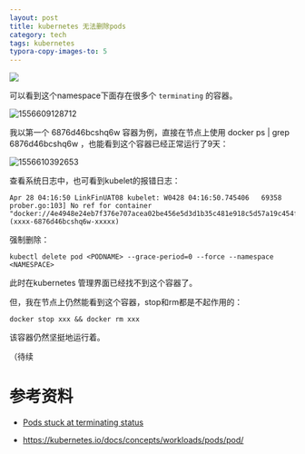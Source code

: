 ```yaml
---
layout: post
title: kubernetes 无法删除pods
category: tech
tags: kubernetes
typora-copy-images-to: 5
---
```

![](https://cdn.kelu.org/blog/tags/k8s.jpg)

可以看到这个namespace下面存在很多个 `terminating` 的容器。

![1556609128712](https://cdn.kelu.org/blog/2019/05/1556609128712.jpg)

我以第一个 6876d46bcshq6w 容器为例，直接在节点上使用 docker ps | grep 6876d46bcshq6w ，也能看到这个容器已经正常运行了9天：

![1556610392653](https://cdn.kelu.org/blog/2019/05/1556610392653.jpg)

查看系统日志中，也可看到kubelet的报错日志：

```
Apr 28 04:16:50 LinkFinUAT08 kubelet: W0428 04:16:50.745406   69358 prober.go:103] No ref for container "docker://4e4948e24eb7f376e707acea02be456e5d3d1b35c481e918c5d57a19c454f86d" (xxxx-6876d46bcshq6w-xxxxx)
```

强制删除：

```
kubectl delete pod <PODNAME> --grace-period=0 --force --namespace <NAMESPACE>
```

此时在kubernetes 管理界面已经找不到这个容器了。

但，我在节点上仍然能看到这个容器，stop和rm都是不起作用的：

```
docker stop xxx && docker rm xxx
```

该容器仍然坚挺地运行着。



（待续



# 参考资料

* [Pods stuck at terminating status](https://stackoverflow.com/questions/35453792/pods-stuck-at-terminating-status)

* <https://kubernetes.io/docs/concepts/workloads/pods/pod/>

  

